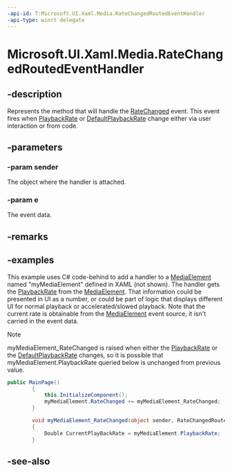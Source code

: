 ```yaml
---
-api-id: T:Microsoft.UI.Xaml.Media.RateChangedRoutedEventHandler
-api-type: winrt delegate
---
```

<!-- Delegate syntax.
public delegate void RateChangedRoutedEventHandler(System.Object sender, Windows.UI.Xaml.Media.RateChangedRoutedEventArgs e)
-->
# Microsoft.UI.Xaml.Media.RateChangedRoutedEventHandler

## -description
Represents the method that will handle the [RateChanged](../microsoft.ui.xaml.controls/mediaelement_ratechanged.md) event. This event fires when [PlaybackRate](../microsoft.ui.xaml.controls/mediaelement_playbackrate.md) or [DefaultPlaybackRate](../microsoft.ui.xaml.controls/mediaelement_defaultplaybackrate.md) change either via user interaction or from code.

## -parameters
### -param sender
The object where the handler is attached.

### -param e
The event data.


## -remarks

## -examples
This example uses C# code-behind to add a handler to a [MediaElement](../microsoft.ui.xaml.controls/mediaelement.md) named "myMediaElement" defined in XAML (not shown). The handler gets the [PlaybackRate](../microsoft.ui.xaml.controls/mediaelement_playbackrate.md) from the [MediaElement](../microsoft.ui.xaml.controls/mediaelement.md). That information could be presented in UI as a number, or could be part of logic that displays different UI for normal playback or accelerated/slowed playback. Note that the current rate is obtainable from the [MediaElement](../microsoft.ui.xaml.controls/mediaelement.md) event source, it isn't carried in the event data. 

> [!NOTE]
> myMediaElement_RateChanged is raised when either the [PlaybackRate](../microsoft.ui.xaml.controls/mediaelement_playbackrate.md) or the [DefaultPlaybackRate](../microsoft.ui.xaml.controls/mediaelement_defaultplaybackrate.md) changes, so it is possible that myMediaElement.PlaybackRate queried below is unchanged from previous value.

```csharp
public MainPage()
        {
            this.InitializeComponent();
            myMediaElement.RateChanged += myMediaElement_RateChanged;
        }

        void myMediaElement_RateChanged(object sender, RateChangedRoutedEventArgs e)
        {
            Double CurrentPlayBackRate = myMediaElement.PlaybackRate;
        }

```



## -see-also
